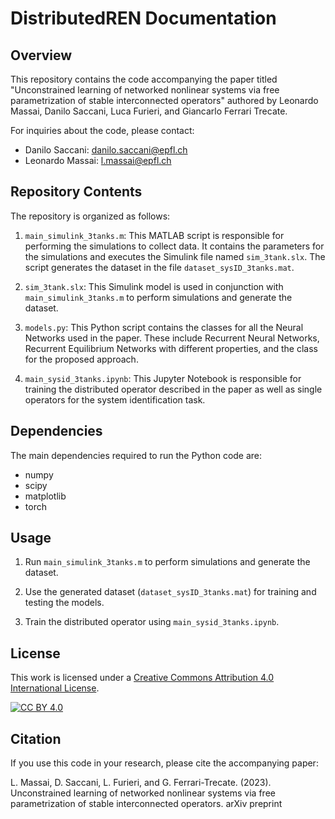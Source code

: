 # DistributedREN Documentation

## Overview

This repository contains the code accompanying the paper titled "Unconstrained learning of networked nonlinear systems via free parametrization of stable interconnected operators" authored by Leonardo Massai, Danilo Saccani, Luca Furieri, and Giancarlo Ferrari Trecate.

For inquiries about the code, please contact:

- Danilo Saccani: danilo.saccani@epfl.ch
- Leonardo Massai: l.massai@epfl.ch

## Repository Contents

The repository is organized as follows:

1. `main_simulink_3tanks.m`: This MATLAB script is responsible for performing the simulations to collect data. It contains the parameters for the simulations and executes the Simulink file named `sim_3tank.slx`. The script generates the dataset in the file `dataset_sysID_3tanks.mat`.

2. `sim_3tank.slx`: This Simulink model is used in conjunction with `main_simulink_3tanks.m` to perform simulations and generate the dataset.

3. `models.py`: This Python script contains the classes for all the Neural Networks used in the paper. These include Recurrent Neural Networks, Recurrent Equilibrium Networks with different properties, and the class for the proposed approach.

4. `main_sysid_3tanks.ipynb`: This Jupyter Notebook is responsible for training the distributed operator described in the paper as well as single operators for the system identification task.



## Dependencies

The main dependencies required to run the Python code are:

- numpy
- scipy
- matplotlib
- torch

## Usage

1. Run `main_simulink_3tanks.m` to perform simulations and generate the dataset.

2. Use the generated dataset (`dataset_sysID_3tanks.mat`) for training and testing the models.

3. Train the distributed operator using `main_sysid_3tanks.ipynb`.

## License
This work is licensed under a
[Creative Commons Attribution 4.0 International License][cc-by].

[![CC BY 4.0][cc-by-image]][cc-by] 

[cc-by]: http://creativecommons.org/licenses/by/4.0/
[cc-by-image]: https://i.creativecommons.org/l/by/4.0/88x31.png
[cc-by-shield]: https://img.shields.io/badge/License-CC%20BY%204.0-lightgrey.svg



## Citation

If you use this code in your research, please cite the accompanying paper: 

L. Massai, D. Saccani, L. Furieri, and G. Ferrari-Trecate. (2023). Unconstrained learning of networked nonlinear systems via free parametrization of stable interconnected operators. arXiv preprint
